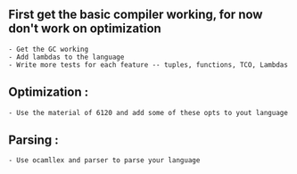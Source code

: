 

## First get the basic compiler working, for now don't work on optimization
    - Get the GC working
    - Add lambdas to the language
    - Write more tests for each feature -- tuples, functions, TCO, Lambdas


## Optimization :
    - Use the material of 6120 and add some of these opts to yout language

## Parsing :
    - Use ocamllex and parser to parse your language


